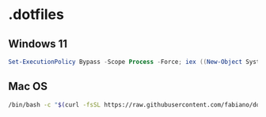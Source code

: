 # .dotfiles

## Windows 11

```powershell
Set-ExecutionPolicy Bypass -Scope Process -Force; iex ((New-Object System.Net.WebClient).DownloadString("https://raw.githubusercontent.com/fabiano/dotfiles/master/setup-new-win11.ps1"))
```

## Mac OS

```bash
/bin/bash -c "$(curl -fsSL https://raw.githubusercontent.com/fabiano/dotfiles/master/setup-new-macos.sh)"
```
